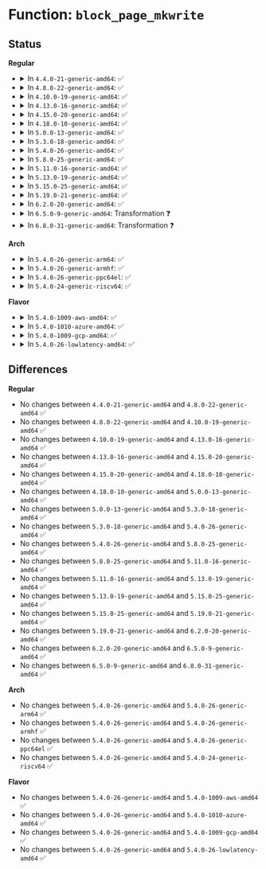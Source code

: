 # Function: <code>block_page_mkwrite</code>

## Status
<b>Regular</b>
<ul>
<li>
<details>
<summary>In <code>4.4.0-21-generic-amd64</code>: ✅</summary>

```c
int block_page_mkwrite(struct vm_area_struct * vma, struct vm_fault * vmf, get_block_t * get_block)
```

```json
{
  "name": "block_page_mkwrite",
  "collision_type": "Unique Global",
  "inline_type": "No",
  "funcs": [
    {
      "addr": 18446744071581227472,
      "name": "block_page_mkwrite",
      "external": true,
      "loc": "fs/buffer.c:2425",
      "file": "fs/buffer.c",
      "inline": "seen, unknown",
      "caller_inline": [],
      "caller_func": [
        "fs/ext4/inode.c:ext4_page_mkwrite",
        "fs/ext4/inode.c:ext4_page_mkwrite"
      ]
    }
  ],
  "symbols": [
    {
      "addr": 18446744071581227472,
      "name": "block_page_mkwrite",
      "section": ".text",
      "bind": "STB_GLOBAL",
      "size": 222
    }
  ]
}
```
</details>
</li>
<li>
<details>
<summary>In <code>4.8.0-22-generic-amd64</code>: ✅</summary>

```c
int block_page_mkwrite(struct vm_area_struct * vma, struct vm_fault * vmf, get_block_t * get_block)
```

```json
{
  "name": "block_page_mkwrite",
  "collision_type": "Unique Global",
  "inline_type": "No",
  "funcs": [
    {
      "addr": 18446744071581394784,
      "name": "block_page_mkwrite",
      "external": true,
      "loc": "fs/buffer.c:2481",
      "file": "fs/buffer.c",
      "inline": "seen, unknown",
      "caller_inline": [],
      "caller_func": [
        "fs/ext4/inode.c:ext4_page_mkwrite",
        "fs/ext4/inode.c:ext4_page_mkwrite"
      ]
    }
  ],
  "symbols": [
    {
      "addr": 18446744071581394784,
      "name": "block_page_mkwrite",
      "section": ".text",
      "bind": "STB_GLOBAL",
      "size": 238
    }
  ]
}
```
</details>
</li>
<li>
<details>
<summary>In <code>4.10.0-19-generic-amd64</code>: ✅</summary>

```c
int block_page_mkwrite(struct vm_area_struct * vma, struct vm_fault * vmf, get_block_t * get_block)
```

```json
{
  "name": "block_page_mkwrite",
  "collision_type": "Unique Global",
  "inline_type": "No",
  "funcs": [
    {
      "addr": 18446744071581473152,
      "name": "block_page_mkwrite",
      "external": true,
      "loc": "fs/buffer.c:2522",
      "file": "fs/buffer.c",
      "inline": "seen, unknown",
      "caller_inline": [],
      "caller_func": [
        "fs/ext4/inode.c:ext4_page_mkwrite",
        "fs/ext4/inode.c:ext4_page_mkwrite"
      ]
    }
  ],
  "symbols": [
    {
      "addr": 18446744071581473152,
      "name": "block_page_mkwrite",
      "section": ".text",
      "bind": "STB_GLOBAL",
      "size": 238
    }
  ]
}
```
</details>
</li>
<li>
<details>
<summary>In <code>4.13.0-16-generic-amd64</code>: ✅</summary>

```c
int block_page_mkwrite(struct vm_area_struct * vma, struct vm_fault * vmf, get_block_t * get_block)
```

```json
{
  "name": "block_page_mkwrite",
  "collision_type": "Unique Global",
  "inline_type": "No",
  "funcs": [
    {
      "addr": 18446744071581528384,
      "name": "block_page_mkwrite",
      "external": true,
      "loc": "fs/buffer.c:2516",
      "file": "fs/buffer.c",
      "inline": "seen, unknown",
      "caller_inline": [],
      "caller_func": [
        "fs/ext4/inode.c:ext4_page_mkwrite",
        "fs/ext4/inode.c:ext4_page_mkwrite"
      ]
    }
  ],
  "symbols": [
    {
      "addr": 18446744071581528384,
      "name": "block_page_mkwrite",
      "section": ".text",
      "bind": "STB_GLOBAL",
      "size": 238
    }
  ]
}
```
</details>
</li>
<li>
<details>
<summary>In <code>4.15.0-20-generic-amd64</code>: ✅</summary>

```c
int block_page_mkwrite(struct vm_area_struct * vma, struct vm_fault * vmf, get_block_t * get_block)
```

```json
{
  "name": "block_page_mkwrite",
  "collision_type": "Unique Global",
  "inline_type": "No",
  "funcs": [
    {
      "addr": 18446744071581670720,
      "name": "block_page_mkwrite",
      "external": true,
      "loc": "fs/buffer.c:2476",
      "file": "fs/buffer.c",
      "inline": "seen, unknown",
      "caller_inline": [],
      "caller_func": [
        "fs/ext4/inode.c:ext4_page_mkwrite",
        "fs/ext4/inode.c:ext4_page_mkwrite"
      ]
    }
  ],
  "symbols": [
    {
      "addr": 18446744071581670720,
      "name": "block_page_mkwrite",
      "section": ".text",
      "bind": "STB_GLOBAL",
      "size": 238
    }
  ]
}
```
</details>
</li>
<li>
<details>
<summary>In <code>4.18.0-10-generic-amd64</code>: ✅</summary>

```c
int block_page_mkwrite(struct vm_area_struct * vma, struct vm_fault * vmf, get_block_t * get_block)
```

```json
{
  "name": "block_page_mkwrite",
  "collision_type": "Unique Global",
  "inline_type": "No",
  "funcs": [
    {
      "addr": 18446744071581834368,
      "name": "block_page_mkwrite",
      "external": true,
      "loc": "fs/buffer.c:2447",
      "file": "fs/buffer.c",
      "inline": "seen, unknown",
      "caller_inline": [],
      "caller_func": [
        "fs/ext4/inode.c:ext4_page_mkwrite",
        "fs/ext4/inode.c:ext4_page_mkwrite"
      ]
    }
  ],
  "symbols": [
    {
      "addr": 18446744071581834368,
      "name": "block_page_mkwrite",
      "section": ".text",
      "bind": "STB_GLOBAL",
      "size": 241
    }
  ]
}
```
</details>
</li>
<li>
<details>
<summary>In <code>5.0.0-13-generic-amd64</code>: ✅</summary>

```c
int block_page_mkwrite(struct vm_area_struct * vma, struct vm_fault * vmf, get_block_t * get_block)
```

```json
{
  "name": "block_page_mkwrite",
  "collision_type": "Unique Global",
  "inline_type": "No",
  "funcs": [
    {
      "addr": 18446744071581921648,
      "name": "block_page_mkwrite",
      "external": true,
      "loc": "fs/buffer.c:2459",
      "file": "fs/buffer.c",
      "inline": "seen, unknown",
      "caller_inline": [],
      "caller_func": [
        "fs/ext4/inode.c:ext4_page_mkwrite",
        "fs/ext4/inode.c:ext4_page_mkwrite"
      ]
    }
  ],
  "symbols": [
    {
      "addr": 18446744071581921648,
      "name": "block_page_mkwrite",
      "section": ".text",
      "bind": "STB_GLOBAL",
      "size": 241
    }
  ]
}
```
</details>
</li>
<li>
<details>
<summary>In <code>5.3.0-18-generic-amd64</code>: ✅</summary>

```c
int block_page_mkwrite(struct vm_area_struct * vma, struct vm_fault * vmf, get_block_t * get_block)
```

```json
{
  "name": "block_page_mkwrite",
  "collision_type": "Unique Global",
  "inline_type": "No",
  "funcs": [
    {
      "addr": 18446744071582058944,
      "name": "block_page_mkwrite",
      "external": true,
      "loc": "fs/buffer.c:2456",
      "file": "fs/buffer.c",
      "inline": "seen, unknown",
      "caller_inline": [],
      "caller_func": [
        "fs/ext4/inode.c:ext4_page_mkwrite",
        "fs/ext4/inode.c:ext4_page_mkwrite"
      ]
    }
  ],
  "symbols": [
    {
      "addr": 18446744071582058944,
      "name": "block_page_mkwrite",
      "section": ".text",
      "bind": "STB_GLOBAL",
      "size": 248
    }
  ]
}
```
</details>
</li>
<li>
<details>
<summary>In <code>5.4.0-26-generic-amd64</code>: ✅</summary>

```c
int block_page_mkwrite(struct vm_area_struct * vma, struct vm_fault * vmf, get_block_t * get_block)
```

```json
{
  "name": "block_page_mkwrite",
  "collision_type": "Unique Global",
  "inline_type": "No",
  "funcs": [
    {
      "addr": 18446744071582136736,
      "name": "block_page_mkwrite",
      "external": true,
      "loc": "fs/buffer.c:2456",
      "file": "fs/buffer.c",
      "inline": "seen, unknown",
      "caller_inline": [],
      "caller_func": [
        "fs/ext4/inode.c:ext4_page_mkwrite",
        "fs/ext4/inode.c:ext4_page_mkwrite"
      ]
    }
  ],
  "symbols": [
    {
      "addr": 18446744071582136736,
      "name": "block_page_mkwrite",
      "section": ".text",
      "bind": "STB_GLOBAL",
      "size": 248
    }
  ]
}
```
</details>
</li>
<li>
<details>
<summary>In <code>5.8.0-25-generic-amd64</code>: ✅</summary>

```c
int block_page_mkwrite(struct vm_area_struct * vma, struct vm_fault * vmf, get_block_t * get_block)
```

```json
{
  "name": "block_page_mkwrite",
  "collision_type": "Unique Global",
  "inline_type": "No",
  "funcs": [
    {
      "addr": 18446744071582376080,
      "name": "block_page_mkwrite",
      "external": true,
      "loc": "fs/buffer.c:2500",
      "file": "fs/buffer.c",
      "inline": "seen, unknown",
      "caller_inline": [],
      "caller_func": [
        "fs/ext4/inode.c:ext4_page_mkwrite",
        "fs/ext4/inode.c:ext4_page_mkwrite"
      ]
    }
  ],
  "symbols": [
    {
      "addr": 18446744071582376080,
      "name": "block_page_mkwrite",
      "section": ".text",
      "bind": "STB_GLOBAL",
      "size": 248
    }
  ]
}
```
</details>
</li>
<li>
<details>
<summary>In <code>5.11.0-16-generic-amd64</code>: ✅</summary>

```c
int block_page_mkwrite(struct vm_area_struct * vma, struct vm_fault * vmf, get_block_t * get_block)
```

```json
{
  "name": "block_page_mkwrite",
  "collision_type": "Unique Global",
  "inline_type": "No",
  "funcs": [
    {
      "addr": 18446744071582432176,
      "name": "block_page_mkwrite",
      "external": true,
      "loc": "fs/buffer.c:2499",
      "file": "fs/buffer.c",
      "inline": "seen, unknown",
      "caller_inline": [],
      "caller_func": [
        "fs/ext4/inode.c:ext4_page_mkwrite",
        "fs/ext4/inode.c:ext4_page_mkwrite"
      ]
    }
  ],
  "symbols": [
    {
      "addr": 18446744071582432176,
      "name": "block_page_mkwrite",
      "section": ".text",
      "bind": "STB_GLOBAL",
      "size": 248
    }
  ]
}
```
</details>
</li>
<li>
<details>
<summary>In <code>5.13.0-19-generic-amd64</code>: ✅</summary>

```c
int block_page_mkwrite(struct vm_area_struct * vma, struct vm_fault * vmf, get_block_t * get_block)
```

```json
{
  "name": "block_page_mkwrite",
  "collision_type": "Unique Global",
  "inline_type": "No",
  "funcs": [
    {
      "addr": 18446744071582459104,
      "name": "block_page_mkwrite",
      "external": true,
      "loc": "fs/buffer.c:2520",
      "file": "fs/buffer.c",
      "inline": "seen, unknown",
      "caller_inline": [],
      "caller_func": [
        "fs/ext4/inode.c:ext4_page_mkwrite",
        "fs/ext4/inode.c:ext4_page_mkwrite"
      ]
    }
  ],
  "symbols": [
    {
      "addr": 18446744071582459104,
      "name": "block_page_mkwrite",
      "section": ".text",
      "bind": "STB_GLOBAL",
      "size": 248
    }
  ]
}
```
</details>
</li>
<li>
<details>
<summary>In <code>5.15.0-25-generic-amd64</code>: ✅</summary>

```c
int block_page_mkwrite(struct vm_area_struct * vma, struct vm_fault * vmf, get_block_t * get_block)
```

```json
{
  "name": "block_page_mkwrite",
  "collision_type": "Unique Global",
  "inline_type": "No",
  "funcs": [
    {
      "addr": 18446744071582782752,
      "name": "block_page_mkwrite",
      "external": true,
      "loc": "fs/buffer.c:2499",
      "file": "fs/buffer.c",
      "inline": "seen, unknown",
      "caller_inline": [],
      "caller_func": [
        "fs/ext4/inode.c:ext4_page_mkwrite",
        "fs/ext4/inode.c:ext4_page_mkwrite"
      ]
    }
  ],
  "symbols": [
    {
      "addr": 18446744071582782752,
      "name": "block_page_mkwrite",
      "section": ".text",
      "bind": "STB_GLOBAL",
      "size": 248
    }
  ]
}
```
</details>
</li>
<li>
<details>
<summary>In <code>5.19.0-21-generic-amd64</code>: ✅</summary>

```c
int block_page_mkwrite(struct vm_area_struct * vma, struct vm_fault * vmf, get_block_t * get_block)
```

```json
{
  "name": "block_page_mkwrite",
  "collision_type": "Unique Global",
  "inline_type": "No",
  "funcs": [
    {
      "addr": 18446744071583335216,
      "name": "block_page_mkwrite",
      "external": true,
      "loc": "fs/buffer.c:2498",
      "file": "fs/buffer.c",
      "inline": "seen, unknown",
      "caller_inline": [],
      "caller_func": [
        "fs/ext4/inode.c:ext4_page_mkwrite",
        "fs/ext4/inode.c:ext4_page_mkwrite"
      ]
    }
  ],
  "symbols": [
    {
      "addr": 18446744071583335216,
      "name": "block_page_mkwrite",
      "section": ".text",
      "bind": "STB_GLOBAL",
      "size": 382
    }
  ]
}
```
</details>
</li>
<li>
<details>
<summary>In <code>6.2.0-20-generic-amd64</code>: ✅</summary>

```c
int block_page_mkwrite(struct vm_area_struct * vma, struct vm_fault * vmf, get_block_t * get_block)
```

```json
{
  "name": "block_page_mkwrite",
  "collision_type": "Unique Global",
  "inline_type": "No",
  "funcs": [
    {
      "addr": 18446744071583919888,
      "name": "block_page_mkwrite",
      "external": true,
      "loc": "fs/buffer.c:2486",
      "file": "fs/buffer.c",
      "inline": "seen, unknown",
      "caller_inline": [],
      "caller_func": [
        "fs/ext4/inode.c:ext4_page_mkwrite",
        "fs/ext4/inode.c:ext4_page_mkwrite"
      ]
    }
  ],
  "symbols": [
    {
      "addr": 18446744071583919888,
      "name": "block_page_mkwrite",
      "section": ".text",
      "bind": "STB_GLOBAL",
      "size": 379
    }
  ]
}
```
</details>
</li>
<li>
<details>
<summary>In <code>6.5.0-9-generic-amd64</code>: Transformation ❓</summary>

```c
int block_page_mkwrite(struct vm_area_struct * vma, struct vm_fault * vmf, get_block_t * get_block)
```

```json
{
  "name": "block_page_mkwrite",
  "collision_type": "Unique Global",
  "inline_type": "No",
  "funcs": [
    {
      "addr": 0,
      "name": "block_page_mkwrite",
      "external": true,
      "loc": "fs/buffer.c:2628",
      "file": "fs/buffer.c",
      "inline": "seen, unknown",
      "caller_inline": [],
      "caller_func": [
        "fs/ext4/inode.c:ext4_page_mkwrite",
        "fs/ext4/inode.c:ext4_page_mkwrite"
      ]
    }
  ],
  "symbols": [
    {
      "addr": 18446744071596576000,
      "name": "block_page_mkwrite.cold",
      "section": ".text",
      "bind": "STB_LOCAL",
      "size": 32
    },
    {
      "addr": 18446744071584142208,
      "name": "block_page_mkwrite",
      "section": ".text",
      "bind": "STB_GLOBAL",
      "size": 354
    }
  ]
}
```
</details>
</li>
<li>
<details>
<summary>In <code>6.8.0-31-generic-amd64</code>: Transformation ❓</summary>

```c
int block_page_mkwrite(struct vm_area_struct * vma, struct vm_fault * vmf, get_block_t * get_block)
```

```json
{
  "name": "block_page_mkwrite",
  "collision_type": "Unique Global",
  "inline_type": "No",
  "funcs": [
    {
      "addr": 0,
      "name": "block_page_mkwrite",
      "external": true,
      "loc": "fs/buffer.c:2594",
      "file": "fs/buffer.c",
      "inline": "seen, unknown",
      "caller_inline": [],
      "caller_func": [
        "fs/ext4/inode.c:ext4_page_mkwrite",
        "fs/ext4/inode.c:ext4_page_mkwrite"
      ]
    }
  ],
  "symbols": [
    {
      "addr": 18446744071597480242,
      "name": "block_page_mkwrite.cold",
      "section": ".text",
      "bind": "STB_LOCAL",
      "size": 26
    },
    {
      "addr": 18446744071584358192,
      "name": "block_page_mkwrite",
      "section": ".text",
      "bind": "STB_GLOBAL",
      "size": 341
    }
  ]
}
```
</details>
</li>
</ul>
<b>Arch</b>
<ul>
<li>
<details>
<summary>In <code>5.4.0-26-generic-arm64</code>: ✅</summary>

```c
int block_page_mkwrite(struct vm_area_struct * vma, struct vm_fault * vmf, get_block_t * get_block)
```

```json
{
  "name": "block_page_mkwrite",
  "collision_type": "Unique Global",
  "inline_type": "No",
  "funcs": [
    {
      "addr": 18446603336493681808,
      "name": "block_page_mkwrite",
      "external": true,
      "loc": "fs/buffer.c:2456",
      "file": "fs/buffer.c",
      "inline": "seen, unknown",
      "caller_inline": [],
      "caller_func": [
        "fs/ext4/inode.c:ext4_page_mkwrite",
        "fs/ext4/inode.c:ext4_page_mkwrite"
      ]
    }
  ],
  "symbols": [
    {
      "addr": 18446603336493681808,
      "name": "block_page_mkwrite",
      "section": ".text",
      "bind": "STB_GLOBAL",
      "size": 352
    }
  ]
}
```
</details>
</li>
<li>
<details>
<summary>In <code>5.4.0-26-generic-armhf</code>: ✅</summary>

```c
int block_page_mkwrite(struct vm_area_struct * vma, struct vm_fault * vmf, get_block_t * get_block)
```

```json
{
  "name": "block_page_mkwrite",
  "collision_type": "Unique Global",
  "inline_type": "No",
  "funcs": [
    {
      "addr": 3227214152,
      "name": "block_page_mkwrite",
      "external": true,
      "loc": "fs/buffer.c:2456",
      "file": "fs/buffer.c",
      "inline": "seen, unknown",
      "caller_inline": [],
      "caller_func": [
        "fs/ext4/inode.c:ext4_page_mkwrite",
        "fs/ext4/inode.c:ext4_page_mkwrite"
      ]
    }
  ],
  "symbols": [
    {
      "addr": 3227214152,
      "name": "block_page_mkwrite",
      "section": ".text",
      "bind": "STB_GLOBAL",
      "size": 440
    }
  ]
}
```
</details>
</li>
<li>
<details>
<summary>In <code>5.4.0-26-generic-ppc64el</code>: ✅</summary>

```c
int block_page_mkwrite(struct vm_area_struct * vma, struct vm_fault * vmf, get_block_t * get_block)
```

```json
{
  "name": "block_page_mkwrite",
  "collision_type": "Unique Global",
  "inline_type": "No",
  "funcs": [
    {
      "addr": 13835058055287284448,
      "name": "block_page_mkwrite",
      "external": true,
      "loc": "fs/buffer.c:2456",
      "file": "fs/buffer.c",
      "inline": "seen, unknown",
      "caller_inline": [],
      "caller_func": [
        "fs/ext4/inode.c:ext4_page_mkwrite",
        "fs/ext4/inode.c:ext4_page_mkwrite"
      ]
    }
  ],
  "symbols": [
    {
      "addr": 13835058055287284448,
      "name": "block_page_mkwrite",
      "section": ".text",
      "bind": "STB_GLOBAL",
      "size": 388
    }
  ]
}
```
</details>
</li>
<li>
<details>
<summary>In <code>5.4.0-24-generic-riscv64</code>: ✅</summary>

```c
int block_page_mkwrite(struct vm_area_struct * vma, struct vm_fault * vmf, get_block_t * get_block)
```

```json
{
  "name": "block_page_mkwrite",
  "collision_type": "Unique Global",
  "inline_type": "No",
  "funcs": [
    {
      "addr": 18446743936273305374,
      "name": "block_page_mkwrite",
      "external": true,
      "loc": "fs/buffer.c:2456",
      "file": "fs/buffer.c",
      "inline": "seen, unknown",
      "caller_inline": [],
      "caller_func": [
        "fs/ext4/inode.c:ext4_page_mkwrite",
        "fs/ext4/inode.c:ext4_page_mkwrite"
      ]
    }
  ],
  "symbols": [
    {
      "addr": 18446743936273305374,
      "name": "block_page_mkwrite",
      "section": ".text",
      "bind": "STB_GLOBAL",
      "size": 238
    }
  ]
}
```
</details>
</li>
</ul>
<b>Flavor</b>
<ul>
<li>
<details>
<summary>In <code>5.4.0-1009-aws-amd64</code>: ✅</summary>

```c
int block_page_mkwrite(struct vm_area_struct * vma, struct vm_fault * vmf, get_block_t * get_block)
```

```json
{
  "name": "block_page_mkwrite",
  "collision_type": "Unique Global",
  "inline_type": "No",
  "funcs": [
    {
      "addr": 18446744071582105472,
      "name": "block_page_mkwrite",
      "external": true,
      "loc": "fs/buffer.c:2456",
      "file": "fs/buffer.c",
      "inline": "seen, unknown",
      "caller_inline": [],
      "caller_func": [
        "fs/ext4/inode.c:ext4_page_mkwrite",
        "fs/ext4/inode.c:ext4_page_mkwrite"
      ]
    }
  ],
  "symbols": [
    {
      "addr": 18446744071582105472,
      "name": "block_page_mkwrite",
      "section": ".text",
      "bind": "STB_GLOBAL",
      "size": 248
    }
  ]
}
```
</details>
</li>
<li>
<details>
<summary>In <code>5.4.0-1010-azure-amd64</code>: ✅</summary>

```c
int block_page_mkwrite(struct vm_area_struct * vma, struct vm_fault * vmf, get_block_t * get_block)
```

```json
{
  "name": "block_page_mkwrite",
  "collision_type": "Unique Global",
  "inline_type": "No",
  "funcs": [
    {
      "addr": 18446744071582042912,
      "name": "block_page_mkwrite",
      "external": true,
      "loc": "fs/buffer.c:2456",
      "file": "fs/buffer.c",
      "inline": "seen, unknown",
      "caller_inline": [],
      "caller_func": [
        "fs/ext4/inode.c:ext4_page_mkwrite",
        "fs/ext4/inode.c:ext4_page_mkwrite"
      ]
    }
  ],
  "symbols": [
    {
      "addr": 18446744071582042912,
      "name": "block_page_mkwrite",
      "section": ".text",
      "bind": "STB_GLOBAL",
      "size": 248
    }
  ]
}
```
</details>
</li>
<li>
<details>
<summary>In <code>5.4.0-1009-gcp-amd64</code>: ✅</summary>

```c
int block_page_mkwrite(struct vm_area_struct * vma, struct vm_fault * vmf, get_block_t * get_block)
```

```json
{
  "name": "block_page_mkwrite",
  "collision_type": "Unique Global",
  "inline_type": "No",
  "funcs": [
    {
      "addr": 18446744071582095952,
      "name": "block_page_mkwrite",
      "external": true,
      "loc": "fs/buffer.c:2456",
      "file": "fs/buffer.c",
      "inline": "seen, unknown",
      "caller_inline": [],
      "caller_func": [
        "fs/ext4/inode.c:ext4_page_mkwrite",
        "fs/ext4/inode.c:ext4_page_mkwrite"
      ]
    }
  ],
  "symbols": [
    {
      "addr": 18446744071582095952,
      "name": "block_page_mkwrite",
      "section": ".text",
      "bind": "STB_GLOBAL",
      "size": 248
    }
  ]
}
```
</details>
</li>
<li>
<details>
<summary>In <code>5.4.0-26-lowlatency-amd64</code>: ✅</summary>

```c
int block_page_mkwrite(struct vm_area_struct * vma, struct vm_fault * vmf, get_block_t * get_block)
```

```json
{
  "name": "block_page_mkwrite",
  "collision_type": "Unique Global",
  "inline_type": "No",
  "funcs": [
    {
      "addr": 18446744071582168848,
      "name": "block_page_mkwrite",
      "external": true,
      "loc": "fs/buffer.c:2456",
      "file": "fs/buffer.c",
      "inline": "seen, unknown",
      "caller_inline": [],
      "caller_func": [
        "fs/ext4/inode.c:ext4_page_mkwrite",
        "fs/ext4/inode.c:ext4_page_mkwrite"
      ]
    }
  ],
  "symbols": [
    {
      "addr": 18446744071582168848,
      "name": "block_page_mkwrite",
      "section": ".text",
      "bind": "STB_GLOBAL",
      "size": 243
    }
  ]
}
```
</details>
</li>
</ul>

## Differences
<b>Regular</b>
<ul>
<li>
No changes between <code>4.4.0-21-generic-amd64</code> and <code>4.8.0-22-generic-amd64</code> ✅
</li>
<li>
No changes between <code>4.8.0-22-generic-amd64</code> and <code>4.10.0-19-generic-amd64</code> ✅
</li>
<li>
No changes between <code>4.10.0-19-generic-amd64</code> and <code>4.13.0-16-generic-amd64</code> ✅
</li>
<li>
No changes between <code>4.13.0-16-generic-amd64</code> and <code>4.15.0-20-generic-amd64</code> ✅
</li>
<li>
No changes between <code>4.15.0-20-generic-amd64</code> and <code>4.18.0-10-generic-amd64</code> ✅
</li>
<li>
No changes between <code>4.18.0-10-generic-amd64</code> and <code>5.0.0-13-generic-amd64</code> ✅
</li>
<li>
No changes between <code>5.0.0-13-generic-amd64</code> and <code>5.3.0-18-generic-amd64</code> ✅
</li>
<li>
No changes between <code>5.3.0-18-generic-amd64</code> and <code>5.4.0-26-generic-amd64</code> ✅
</li>
<li>
No changes between <code>5.4.0-26-generic-amd64</code> and <code>5.8.0-25-generic-amd64</code> ✅
</li>
<li>
No changes between <code>5.8.0-25-generic-amd64</code> and <code>5.11.0-16-generic-amd64</code> ✅
</li>
<li>
No changes between <code>5.11.0-16-generic-amd64</code> and <code>5.13.0-19-generic-amd64</code> ✅
</li>
<li>
No changes between <code>5.13.0-19-generic-amd64</code> and <code>5.15.0-25-generic-amd64</code> ✅
</li>
<li>
No changes between <code>5.15.0-25-generic-amd64</code> and <code>5.19.0-21-generic-amd64</code> ✅
</li>
<li>
No changes between <code>5.19.0-21-generic-amd64</code> and <code>6.2.0-20-generic-amd64</code> ✅
</li>
<li>
No changes between <code>6.2.0-20-generic-amd64</code> and <code>6.5.0-9-generic-amd64</code> ✅
</li>
<li>
No changes between <code>6.5.0-9-generic-amd64</code> and <code>6.8.0-31-generic-amd64</code> ✅
</li>
</ul>
<b>Arch</b>
<ul>
<li>
No changes between <code>5.4.0-26-generic-amd64</code> and <code>5.4.0-26-generic-arm64</code> ✅
</li>
<li>
No changes between <code>5.4.0-26-generic-amd64</code> and <code>5.4.0-26-generic-armhf</code> ✅
</li>
<li>
No changes between <code>5.4.0-26-generic-amd64</code> and <code>5.4.0-26-generic-ppc64el</code> ✅
</li>
<li>
No changes between <code>5.4.0-26-generic-amd64</code> and <code>5.4.0-24-generic-riscv64</code> ✅
</li>
</ul>
<b>Flavor</b>
<ul>
<li>
No changes between <code>5.4.0-26-generic-amd64</code> and <code>5.4.0-1009-aws-amd64</code> ✅
</li>
<li>
No changes between <code>5.4.0-26-generic-amd64</code> and <code>5.4.0-1010-azure-amd64</code> ✅
</li>
<li>
No changes between <code>5.4.0-26-generic-amd64</code> and <code>5.4.0-1009-gcp-amd64</code> ✅
</li>
<li>
No changes between <code>5.4.0-26-generic-amd64</code> and <code>5.4.0-26-lowlatency-amd64</code> ✅
</li>
</ul>
